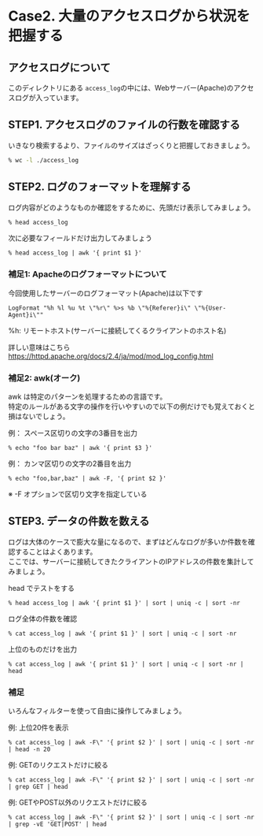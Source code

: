 # Case2. 大量のアクセスログから状況を把握する

## アクセスログについて
このディレクトリにある `access_log`の中には、Webサーバー(Apache)のアクセスログが入っています。  


## STEP1. アクセスログのファイルの行数を確認する
いきなり検索するより、ファイルのサイズはざっくりと把握しておきましょう。

```sh
% wc -l ./access_log
```


## STEP2. ログのフォーマットを理解する
ログ内容がどのようなものか確認をするために、先頭だけ表示してみましょう。
```sh
% head access_log
```

次に必要なフィールドだけ出力してみましょう
```
% head access_log | awk '{ print $1 }'
```

### 補足1: Apacheのログフォーマットについて
今回使用したサーバーのログフォーマット(Apache)は以下です
```
LogFormat "%h %l %u %t \"%r\" %>s %b \"%{Referer}i\" \"%{User-Agent}i\""
```
%h: リモートホスト(サーバーに接続してくるクライアントのホスト名)

詳しい意味はこちら  
https://httpd.apache.org/docs/2.4/ja/mod/mod_log_config.html


### 補足2: awk(オーク)
awk は特定のパターンを処理するための言語です。  
特定のルールがある文字の操作を行いやすいので以下の例だけでも覚えておくと損はないでしょう。

例： スペース区切りの文字の3番目を出力
```
% echo "foo bar baz" | awk '{ print $3 }'
```

例： カンマ区切りの文字の2番目を出力
```
% echo "foo,bar,baz" | awk -F, '{ print $2 }'
```
※ -F オプションで区切り文字を指定している


## STEP3. データの件数を数える
ログは大体のケースで膨大な量になるので、まずはどんなログが多いか件数を確認することはよくあります。  
ここでは、サーバーに接続してきたクライアントのIPアドレスの件数を集計してみましょう。

head でテストをする
```
% head access_log | awk '{ print $1 }' | sort | uniq -c | sort -nr
```

ログ全体の件数を確認
```
% cat access_log | awk '{ print $1 }' | sort | uniq -c | sort -nr
```

上位のものだけを出力
```
% cat access_log | awk '{ print $1 }' | sort | uniq -c | sort -nr | head
```

### 補足
いろんなフィルターを使って自由に操作してみましょう。

例: 上位20件を表示
```
% cat access_log | awk -F\" '{ print $2 }' | sort | uniq -c | sort -nr | head -n 20
```

例: GETのリクエストだけに絞る
```
% cat access_log | awk -F\" '{ print $2 }' | sort | uniq -c | sort -nr | grep GET | head
```

例: GETやPOST以外のリクエストだけに絞る
```
% cat access_log | awk -F\" '{ print $2 }' | sort | uniq -c | sort -nr | grep -vE 'GET|POST' | head
```



